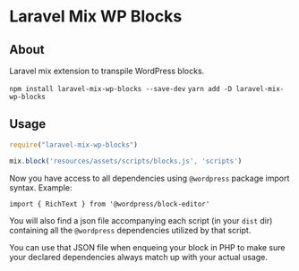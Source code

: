 # Laravel Mix WP Blocks

## About

Laravel mix extension to transpile WordPress blocks.

`npm install laravel-mix-wp-blocks --save-dev`
`yarn add -D laravel-mix-wp-blocks`

## Usage

```js
require("laravel-mix-wp-blocks")

mix.block('resources/assets/scripts/blocks.js', 'scripts')
```

Now you have access to all dependencies using `@wordpress` package import syntax. Example:

```
import { RichText } from '@wordpress/block-editor'
```

You will also find a json file accompanying each script (in your `dist` dir) containing all the `@wordpress` dependencies utilized by that script.

You can use that JSON file when enqueing your block in PHP to make sure your declared dependencies always match up with your actual usage.

